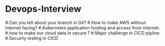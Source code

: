 # Devops-Interview

#.Can you tell about your branch in Git?
#.How to make AWS without internet facing?
#.Kubernetes application hosting and access from internet.
#.how to make our cloud data in secure ?
#.Major challenge in CICD pipline
#.Secuirty testing in CICD
